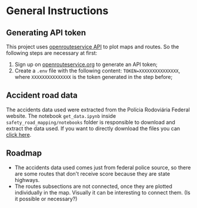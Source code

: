 # General Instructions

## Generating API token

This project uses [openrouteservice API](https://openrouteservice.org) to plot maps and routes.
So the following steps are necessary at first:

1. Sign up on [openrouteservice.org](https://openrouteservice.org/dev/#/signup) to generate an API token;
2. Create a `.env` file with the following content: `TOKEN=XXXXXXXXXXXXXXX`, where `XXXXXXXXXXXXXXX` is the token generated in the step before;

## Accident road data

The accidents data used were extracted from the Polícia Rodoviária Federal website.
The notebook `get_data.ipynb` inside `safety_road_mapping/notebooks` folder is responsible to download and extract the data used. If you want to directly download the files you can [click here](https://www.gov.br/prf/pt-br/acesso-a-informacao/dados-abertos/dados-abertos-acidentes).

## Roadmap

- The accidents data used comes just from federal police source, so there are some routes that don't receive score because they are state highways.
- The routes subsections are not connected, once they are plotted individually in the map. Visually it can be interesting to connect them. (Is it possible or necessary?)
